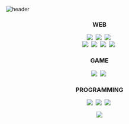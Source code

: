 ![header](https://capsule-render.vercel.app/api?type=rect&height=300&section=header&text=MS-LIMA%20&fontSize=90&color=0:d9d9d9,100:a6a6a6&fontColor=292929)

<h3 align="center">WEB</h3>
<p align="center">
<img src="https://img.shields.io/badge/HTML5-E34F26?style=for-the-badge&logo=html5&logoColor=white"></a>&nbsp
<img src="https://img.shields.io/badge/CSS3-1572B6?style=for-the-badge&logo=css3&logoColor=white"></a>&nbsp
<img src="https://img.shields.io/badge/JavaScript-F7DF1E?style=for-the-badge&logo=JavaScript&logoColor=white"></a>&nbsp
<br>
<img src="https://img.shields.io/badge/React-20232A?style=for-the-badge&logo=react&logoColor=61DAFB"></a>&nbsp
<img src="https://img.shields.io/badge/Express.js-404D59?style=for-the-badge"></a>&nbsp
<img src="https://img.shields.io/badge/Node.js-43853D?style=for-the-badge&logo=node.js&logoColor=white"></a>&nbsp
<img src="https://img.shields.io/badge/MySQL-00000F?style=for-the-badge&logo=mysql&logoColor=white"></a>&nbsp
</p>

<h3 align="center">GAME</h3>
<p align="center">
<img src="https://img.shields.io/badge/Unity-100000?style=for-the-badge&logo=unity&logoColor=white"></a>&nbsp
<img src="https://img.shields.io/badge/C%23-239120?style=for-the-badge&logo=c-sharp&logoColor=white"></a>&nbsp
</p>

<h3 align="center">PROGRAMMING</h3>
<p align="center">
<img src="https://img.shields.io/badge/C-00599C?style=for-the-badge&logo=c&logoColor=white"></a>&nbsp
<img src="https://img.shields.io/badge/C%2B%2B-00599C?style=for-the-badge&logo=c%2B%2B&logoColor=white"></a>&nbsp
<img src="https://img.shields.io/badge/Python-3776AB?style=for-the-badge&logo=python&logoColor=white"></a>&nbsp
</p>



<p align="center">
  <a href="https://hits.seeyoufarm.com"><img src="https://hits.seeyoufarm.com/api/count/incr/badge.svg?url=https%3A%2F%2Fgithub.com%2Fhyeinisfree&count_bg=%2341B883&title_bg=%23CDC2C2&icon=github.svg&icon_color=%23E7E7E7&title=hits&edge_flat=false"/></a>
</p>
